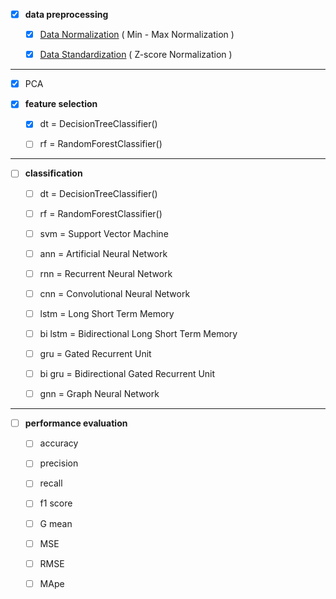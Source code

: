  - [x] **data preprocessing**

	- [x] [Data Normalization](#data-normalization) ( Min - Max Normalization )
	
	- [x] [Data Standardization](#data-standardization) ( Z-score Normalization )


---

- [x] PCA




- [x] **feature selection**

	- [x] dt = DecisionTreeClassifier()
	
	- [ ] rf = RandomForestClassifier()

  

---


- [ ] **classification**

	- [ ] dt = DecisionTreeClassifier()
	
	- [ ] rf = RandomForestClassifier()
	
	- [ ] svm = Support Vector Machine
	
	- [ ] ann = Artificial Neural Network
	
	- [ ] rnn = Recurrent Neural Network
	
	- [ ] cnn = Convolutional Neural Network
	
	- [ ] lstm = Long Short Term Memory
	
	- [ ] bi lstm = Bidirectional Long Short Term Memory
	
	- [ ] gru = Gated Recurrent Unit
	
	- [ ] bi gru = Bidirectional Gated Recurrent Unit

	- [ ] gnn = Graph Neural Network


---
  

- [ ] **performance evaluation**

	- [ ] accuracy
	
	- [ ] precision
	
	- [ ] recall
	
	- [ ] f1 score
	
	- [ ] G mean
	
	- [ ] MSE
	
	- [ ] RMSE
	
	- [ ] MApe